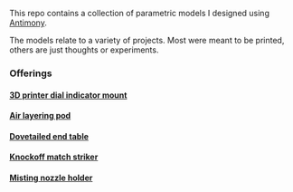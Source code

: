 This repo contains a collection of parametric models I designed using [Antimony](https://github.com/mkeeter/antimony).

The models relate to a variety of projects. Most were meant to be printed, others are just thoughts or experiments.

### Offerings

#### [3D printer dial indicator mount](./dial_indicator_mount)

#### [Air layering pod](./air_layerer)

#### [Dovetailed end table](./dovetailed_end_table)

#### [Knockoff match striker](./match_striker)

#### [Misting nozzle holder](./mister_holder)
